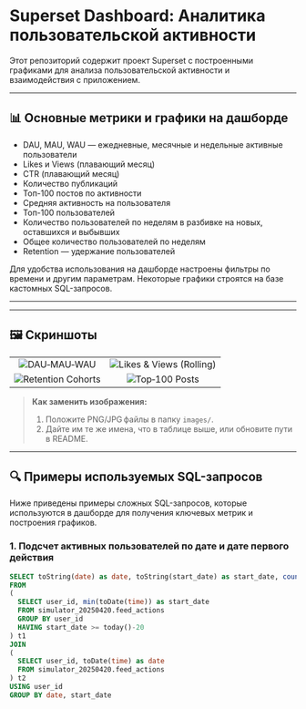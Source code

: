 # Superset Dashboard: Аналитика пользовательской активности

Этот репозиторий содержит проект Superset с построенными графиками для анализа пользовательской активности и взаимодействия с приложением.

---

## 📊 Основные метрики и графики на дашборде

- DAU, MAU, WAU — ежедневные, месячные и недельные активные пользователи  
- Likes и Views (плавающий месяц)  
- CTR (плавающий месяц)  
- Количество публикаций  
- Топ-100 постов по активности  
- Средняя активность на пользователя  
- Топ-100 пользователей  
- Количество пользователей по неделям в разбивке на новых, оставшихся и выбывших
- Общее количество пользователей по неделям  
- Retention — удержание пользователей  

Для удобства использования на дашборде настроены фильтры по времени и другим параметрам. Некоторые графики строятся на базе кастомных SQL-запросов.

---

---

## 🖼️ Скриншоты

| | |
|:-:|:-:|
| ![DAU‑MAU‑WAU](images/1.png) | ![Likes & Views (Rolling)](images/2.png) |
| ![Retention Cohorts](images/3.png) | ![Top‑100 Posts](images/4.png) |

> **Как заменить изображения:**  
> 1. Положите PNG/JPG файлы в папку `images/`.  
> 2. Дайте им те же имена, что в таблице выше, или обновите пути в README.

---

## 🔍 Примеры используемых SQL-запросов

Ниже приведены примеры сложных SQL-запросов, которые используются в дашборде для получения ключевых метрик и построения графиков.

### 1. Подсчет активных пользователей по дате и дате первого действия

```sql
SELECT toString(date) as date, toString(start_date) as start_date, count(user_id) as active_users
FROM
(
  SELECT user_id, min(toDate(time)) as start_date 
  FROM simulator_20250420.feed_actions 
  GROUP BY user_id
  HAVING start_date >= today()-20
) t1
JOIN
(
  SELECT user_id, toDate(time) as date
  FROM simulator_20250420.feed_actions
) t2
USING user_id
GROUP BY date, start_date
